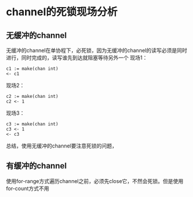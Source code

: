 # channel的死锁现场分析

## 无缓冲的channel

无缓冲的channel在单协程下，必死锁，因为无缓冲的channel的读写必须是同时进行，同时完成的，读写谁先到达就阻塞等待另外一个
现场1：

```
c1 := make(chan int)
<- c1
```

现场2：

```
c2 := make(chan int)
c2 <- 1
```

现场3：

```
c3 := make(chan int)
c3 <- 1
<- c3
```

总结，使用无缓冲的channel要注意死锁的问题，

## 有缓冲的channel

使用for-range方式遍历channel之前，必须先close它，不然会死锁。但是使用for-count方式不用